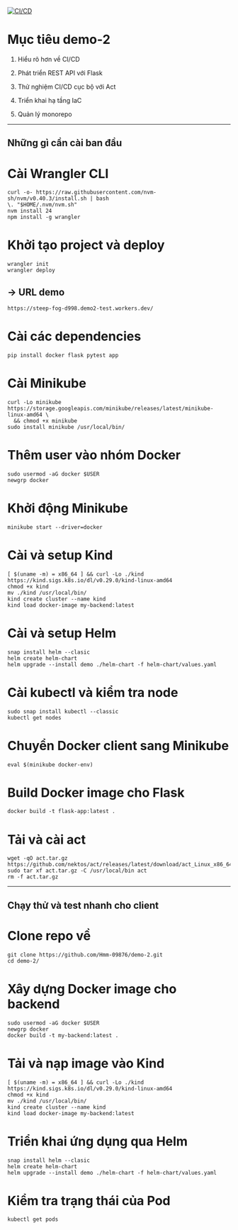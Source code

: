 [![CI/CD](https://github.com/Hmm-09876/demo-2/actions/workflows/demo-2/k8s-ci-cd.yml/badge.svg)](https://github.com/Hmm-09876/demo-2/actions)
# Mục tiêu demo-2

1. Hiểu rõ hơn về CI/CD

2. Phát triển REST API với Flask

3. Thử nghiệm CI/CD cục bộ với Act

4. Triển khai hạ tầng IaC

5. Quản lý monorepo
***
## Những gì cần cài ban đầu

# Cài Wrangler CLI
```
curl -o- https://raw.githubusercontent.com/nvm-sh/nvm/v0.40.3/install.sh | bash
\. "$HOME/.nvm/nvm.sh"
nvm install 24
npm install -g wrangler
```

# Khởi tạo project và deploy
```
wrangler init
wrangler deploy
```

## -> URL demo
`https://steep-fog-d998.demo2-test.workers.dev/`

# Cài các dependencies
```
pip install docker flask pytest app
```

# Cài Minikube
```
curl -Lo minikube https://storage.googleapis.com/minikube/releases/latest/minikube-linux-amd64 \
  && chmod +x minikube
sudo install minikube /usr/local/bin/
```

# Thêm user vào nhóm Docker
```
sudo usermod -aG docker $USER
newgrp docker
```

# Khởi động Minikube
```
minikube start --driver=docker
```

# Cài và setup Kind
```
[ $(uname -m) = x86_64 ] && curl -Lo ./kind https://kind.sigs.k8s.io/dl/v0.29.0/kind-linux-amd64
chmod +x kind
mv ./kind /usr/local/bin/
kind create cluster --name kind
kind load docker-image my-backend:latest
```
# Cài và setup Helm
```
snap install helm --clasic
helm create helm-chart
helm upgrade --install demo ./helm-chart -f helm-chart/values.yaml
```

# Cài kubectl và kiểm tra node
```
sudo snap install kubectl --classic
kubectl get nodes
```

# Chuyển Docker client sang Minikube
```
eval $(minikube docker-env)
```

# Build Docker image cho Flask
```
docker build -t flask-app:latest .
```

# Tải và cài act
```
wget -qO act.tar.gz https://github.com/nektos/act/releases/latest/download/act_Linux_x86_64.tar.gz
sudo tar xf act.tar.gz -C /usr/local/bin act
rm -f act.tar.gz
```

***
## Chạy thử và test nhanh cho client
# Clone repo về
```
git clone https://github.com/Hmm-09876/demo-2.git
cd demo-2/
```

# Xây dựng Docker image cho backend
```
sudo usermod -aG docker $USER
newgrp docker
docker build -t my-backend:latest . 
```

# Tải và nạp image vào Kind
```
[ $(uname -m) = x86_64 ] && curl -Lo ./kind https://kind.sigs.k8s.io/dl/v0.29.0/kind-linux-amd64
chmod +x kind
mv ./kind /usr/local/bin/
kind create cluster --name kind
kind load docker-image my-backend:latest
```

# Triển khai ứng dụng qua Helm
```
snap install helm --clasic
helm create helm-chart
helm upgrade --install demo ./helm-chart -f helm-chart/values.yaml
```

# Kiểm tra trạng thái của Pod
```
kubectl get pods
```



















